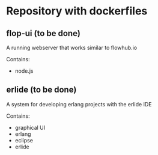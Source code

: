 # Repository with dockerfiles

## flop-ui (to be done)
A running webserver that works similar to flowhub.io

Contains:
- node.js
  
  
## erlide (to be done)
A system for developing erlang projects with the erlide IDE

Contains:
- graphical UI
- erlang
- eclipse
- erlide
